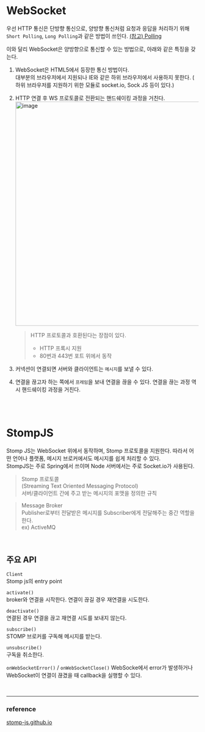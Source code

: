 # WebSocket

우선 HTTP 통신은 단방향 통신으로, 양방향 통신처럼 요청과 응답을 처리하기 위해 `Short Polling`, `Long Polling`과 같은 방법이 쓰인다. [(참고) Polling](https://github.com/imzeze/TIL/blob/master/Network/comet.md)

이와 달리 WebSocket은 양방향으로 통신할 수 있는 방법으로, 아래와 같은 특징을 갖는다.

1. WebSocket은 HTML5에서 등장한 통신 방법이다.  
   대부분의 브라우저에서 지원되나 IE와 같은 하위 브라우저에서 사용하지 못한다. ( 하위 브라우저를 지원하기 위한 모듈로 socket.io, Sock JS 등이 있다.)
2. HTTP 연결 후 WS 프로토콜로 전환되는 핸드쉐이킹 과정을 거친다.
   <img width="586" alt="image" src="https://github.com/imzeze/TIL/assets/67260437/0fe519ee-3b7e-47f1-94b9-414a682e84fa">

   > HTTP 프로토콜과 호환된다는 장점이 있다.
   >
   > - HTTP 프록시 지원
   > - 80번과 443번 포트 위에서 동작

3. 커넥션이 연결되면 서버와 클라이언트는 `메시지`를 보낼 수 있다.

4. 연결을 끊고자 하는 쪽에서 `프레임`을 보내 연결을 끊을 수 있다. 연결을 끊는 과정 역시 핸드쉐이킹 과정을 거친다.

<br />
<br />

# StompJS

Stomp JS는 WebSocket 위에서 동작하며, Stomp 프로토콜을 지원한다. 따라서 어떤 언어나 플랫폼, 메시지 브로커에서도 메시지를 쉽게 처리할 수 있다.  
StompJS는 주로 Spring에서 쓰이며 Node 서버에서는 주로 Socket.io가 사용된다.

> Stomp 프로토콜  
> (Streaming Text Oriented Messaging Protocol)  
> 서버/클라이언트 간에 주고 받는 메시지의 포맷을 정의한 규칙

> Message Broker  
> Publisher로부터 전달받은 메시지를 Subscriber에게 전달해주는 중간 역할을 한다.  
> ex) ActiveMQ

<br/>

## 주요 API

`Client`  
Stomp js의 entry point

`activate()`  
broker와 연결을 시작한다. 연결이 끊길 경우 재연결을 시도한다.

`deactivate()`  
연결된 경우 연결을 끊고 재연결 시도를 보내지 않는다.

`subscribe()`  
STOMP 브로커를 구독해 메시지를 받는다.

`unsubscribe()`  
구독을 취소한다.

`onWebSocketError()` / `onWebSocketClose()`
WebSocke에서 error가 발생하거나 WebSocket이 연결이 끊겼을 때 callback을 실행할 수 있다.

<br />

---

### reference

[stomp-js.github.io](https://stomp-js.github.io/)
